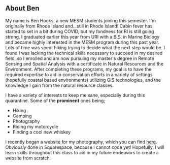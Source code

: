 ## **About Ben**


My name is Ben Hooks, a new MESM students joining this semester. I'm originally from Rhode Island and...still in Rhode Island! Cabin fever has started to set in a bit during COVID, but my fondness for RI is still going strong. I graduated earlier this year from URI with a B.S. in Marine Biology and became highly interested in the MESM program during this past year. Lots of time was spent hiking trying to decide what the next step would be. I found I was lacking the technical skills necessary to succeed in my desired field, so I enrolled and am now pursuing my master's degree in Remote Sensing and Spatial Analysis with a certificate in Natural Resources and the Environment. After completing these programs, my goal is to have the required expertise to aid in conservation efforts in a variety of settings (hopefully coastal based environments) utilizing GIS technologies, and the knowledge I gain from the natural resource classes. 

I have a variety of interests to keep me sane, especially during this quarantine. Some of the **prominent** ones being;
* Hiking
* Camping
* Photography
* Riding my motorcycle
* Finding a cool new whiskey

I recently began a website for my photography, which you can find [here](http://benhooks.com). *Obviously* done in Squarespace, because I cannot code yet! Hopefully, I will learn skills throughout this class to aid in my future endeavors to create a website from scratch. 

